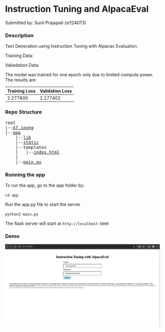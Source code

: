 # Instruction Tuning and AlpacaEval

Submitted by: Sunil Prajapati (st124073)

### Description

Text Generation using Instruction Tuning with Alpacac Evaluation. 

Training Data: 

Valiadation Data:

The model was trained for one epoch only due to limited compute power. The results are:

| Training Loss | Validation Loss |
|-|-|
|2.277800|2.177402|

### Repo Structure
<pre>
root
|--<a href="https://github.com/scherbatsky-jr/nlp-instruction-tuning/blob/main/A8.ipynb">A7.ipyng</a>
|--<a href="https://github.com/scherbatsky-jr/nlp-instruction-tuning/blob/main/app">app</a>
    |--<a href="https://github.com/scherbatsky-jr/nlp-instruction-tuning/blob/main/app/lib">lib</a>
    |--<a href="https://github.com/scherbatsky-jr/nlp-instruction-tuning/blob/main/app/static">static</a>
    |--<a>templates</a>
    |   |--<a href="https://github.com/scherbatsky-jr/nlp-instruction-tuning/blob/main/app/templates/index.html">index.html</a>
    |
    |--<a href="https://github.com/scherbatsky-jr/nlp-instruction-tuning/blob/main/app/main.py">main.py</a>
</pre>

### Running the app
To run the app, go to the app folder by:

`cd app`

Run the app.py file to start the server

`python3 main.py`

The flask server will start at `http://localhost:5000`

### Demo
![External GIF](media/demo.png)